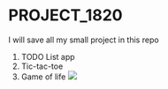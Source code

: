 # PROJECT_1820
I will save all my small project in this repo

1. TODO List app
2. Tic-tac-toe
3. Game of life
   ![](https://github.com/1820ANKIT2029/PROJECT_1820/GameOfLife/game_of_life.gif)
